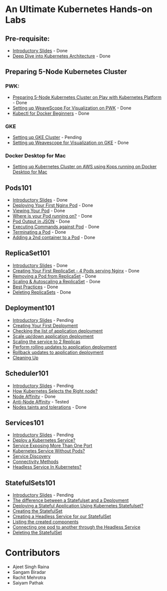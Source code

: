 # An Ultimate Kubernetes Hands-on Labs

## Pre-requisite:

- [Introductory Slides](./Kubernetes_Intro_slides-1/Kubernetes_Intro_slides-1.html) - Done
- [Deep Dive into Kubernetes Architecture](./Kubernetes_Architecture.html) - Done 

## Preparing 5-Node Kubernetes Cluster

### PWK:

  - [Preparing 5-Node Kubernetes Cluster on Play with Kubernetes Platform](./kube101.html) - Done
  - [Setting up WeaveScope For Visualization on PWK](./weave-pwk.html) - Done
  - [Kubectl for Docker Beginners](./kubectl-for-docker.html) - Done

### GKE

  - [Setting up GKE Cluster](./gke-setup.html) - Pending
  - [Setting up Weavescope for Visualization on GKE](./weave.html) - Done
  
### Docker Desktop for Mac

  - [Setting up Kubernetes Cluster on AWS using Kops running on Docker Desktop for Mac](./dockerdesktopformac/index.html)

## Pods101

 - [Introductory Slides](./Pods101_slides/Pods101.html) - Done
 - [Deploying Your First Nginx Pod](./pods101/deploy-your-first-nginx-pod.md) - Done
 - [Viewing Your Pod](./pods101/deploy-your-first-nginx-pod.md#viewing-your-pods) - Done
 - [Where is your Pod running on?](./pods101/deploy-your-first-nginx-pod.md#which-node-is-this-pod-running-on) - Done
 - [Pod Output in JSON](./pods101/deploy-your-first-nginx-pod.md#output-in-json) - Done
 - [Executing Commands against Pod](./pods101/deploy-your-first-nginx-pod.md#executing-commands-against-pods) - Done
 - [Terminating a Pod](./pods101/deploy-your-first-nginx-pod.md#deleting-the-pod) - Done
 - [Adding a 2nd container to a Pod](./pods101/deploy-your-first-nginx-pod.md#ading-a-2nd-container-to-a-pod) - Done

 

## ReplicaSet101

 - [Introductory Slides](https://collabnix.github.io/kubelabs/SlidesReplicaSet101/ReplicaSet101.html) - Done
 - [Creating Your First ReplicaSet - 4 Pods serving Nginx](./replicaset101/index.html#how-does-replicaset-manage-pods) - Done
 - [Removing a Pod from ReplicaSet](./replicaset101/index.html#removing-a-pod-from-a-replicaset) - Done
 - [Scaling & Autoscaling a ReplicaSet](./replicaset101/index.html#scaling-and-autoscaling-replicasets) - Done
 - [Best Practices](./replicaset101/index.html#best-practices) - Done
 - [Deleting ReplicaSets](./replicaset101/index.html#deleting-replicaset) - Done
 
## Deployment101
 
 - [Introductory Slides](https://collabnix.github.io/kubelabs/Deployment101_slides/Deployment101.html) - Pending
 - [Creating Your First Deployment](./Deployment101/index.html)
 - [Checking the list of application deployment](./Deployment101/index.html#checking-the-list-of-application-deployment)
 - [Scale up/down application deployment](./Deployment101/index.html#step-2-scale-updown-application-deployment)
 - [Scaling the service to 2 Replicas](./Deployment101/index.html#scaling-the-service-to-2-replicas)
 - [Perform rolling updates to application deployment](./Deployment101/index.html#step-3-perform-rolling-updates-to-application-deployment) 
 - [Rollback updates to application deployment](./Deployment101/index.html#step-4-rollback-updates-to-application-deployment)
 - [Cleaning Up](./Deployment101/index.html#step-5-cleanup)


## Scheduler101

 - [Introductory Slides]() - Pending
 - [How Kubernetes Selects the Right node?](./Scheduler101/index.html)
 - [Node Affinity](./Scheduler101/node_affinity.html) - Done
 - [Anti-Node Affinity](./Scheduler101/Anti-Node-Affinity.html) - Tested
 - [Nodes taints and tolerations](./Scheduler101/Nodes_taints_and_tolerations.html) - Done
 
 

## Services101
 
  - [Introductory Slides]() - Pending
  - [Deploy a Kubernetes Service?](./Services101/README.md#deploying--a-kubernetes-service)
  - [Service Exposing More Than One Port](./Services101/README.md#service-exposing-more-than-one-port)
  - [Kubernetes Service Without Pods?](./Services101/README.md#kubernetes-service-without-pods)
  - [Service Discovery](./Services101/README.md#service-discovery)
  - [Connectivity Methods](./Services101/README.md#connectivity-methods)
  - [Headless Service In Kubernetes?](./Services101/README.md#headless-service-in-kubernetes)
 
## StatefulSets101
 
 - [Introductory Slides]() - Pending
 - [The difference between a Statefulset and a Deployment](./StatefulSets101/index.html#what-is-statefulset-and-how-is-it-different-from-deployment)
 - [Deploying a Stateful Application Using Kubernetes Statefulset?](./StatefulSets101/index.html#deploying-a-stateful-application-using-kubernetes-statefulset)
 - [Creating the StatefulSet](./StatefulSets101/index.html#creating-the-statefulset)
 - [Creating a Headless Service for our StatefulSet](./StatefulSets101/index.html#creating-a-headless-service-for-our-statefulset)
 - [Listing the created components](./StatefulSets101/index.html#listing-the-created-components)
 - [Connecting one pod to another through the Headless Service](./StatefulSets101/index.html#connecting-one-pod-to-another-through-the-headless-service)
 - [Deleting the StatefulSet](./StatefulSets101/index.html#deleting-the-statefulset)

# Contributors

- Ajeet Singh Raina
- Sangam Biradar
- Rachit Mehrotra
- Saiyam Pathak
